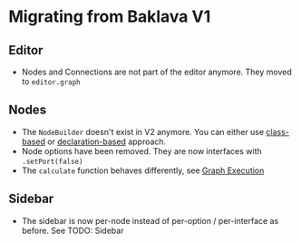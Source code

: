 # Migrating from Baklava V1

## Editor

-   Nodes and Connections are not part of the editor anymore. They moved to `editor.graph`

## Nodes

-   The `NodeBuilder` doesn't exist in V2 anymore. You can either use [class-based](/nodes/nodes#class-based-approach) or [declaration-based](/nodes/nodes#definenode) approach.
-   Node options have been removed. They are now interfaces with `.setPort(false)`
-   The `calculate` function behaves differently, see [Graph Execution](/execution/index)

## Sidebar

-   The sidebar is now per-node instead of per-option / per-interface as before. See TODO: Sidebar
